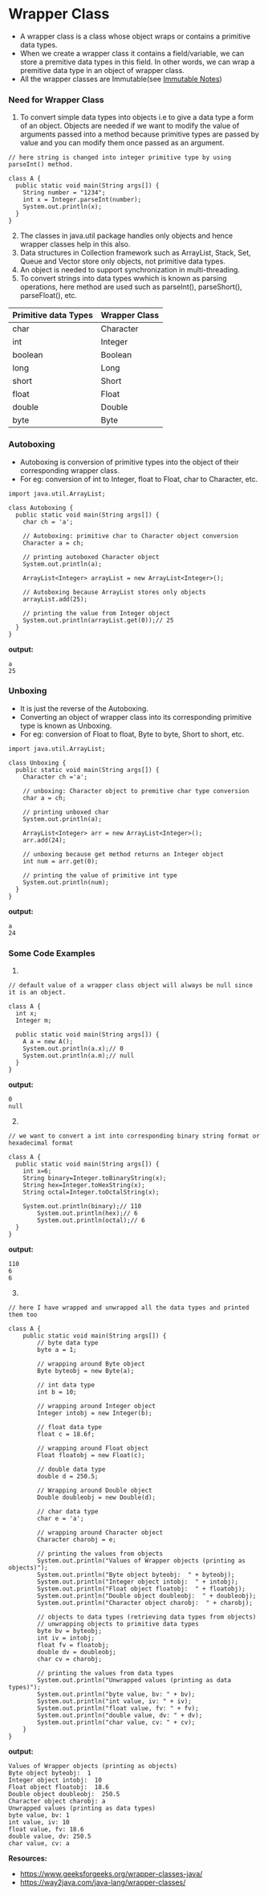 # Wrapper Class
* A wrapper class is a class whose object wraps or contains a primitive data types.
* When we create a wrapper class it contains a field/variable, we can store a premitive data types in this field. In other words, we can wrap a premitive data type in an object of wrapper class.
* All the wrapper classes are Immutable(see [Immutable Notes](https://github.com/mittulmandhan/java-interview-prep/blob/master/22%20Immutable/README.md))

### Need for Wrapper Class
1. To convert simple data types into objects i.e to give a data type a form of an object. Objects are needed if we want to modify the value of arguments passed into a method because primitive types are passed by value and you can modify them once passed as an argument.
````
// here string is changed into integer primitive type by using parseInt() method.

class A {
  public static void main(String args[]) {
    String number = "1234";
    int x = Integer.parseInt(number);
    System.out.println(x);
  }
}
````
2. The classes in java.util package handles only objects and hence wrapper classes help in this also.
3. Data structures in Collection framework such as ArrayList, Stack, Set, Queue and Vector store only objects, not primitive data types.
4. An object is needed to support synchronization in multi-threading.
5. To convert strings into data types wwhich is known as parsing operations, here method are used such as parseInt(), parseShort(), parseFloat(), etc.

Primitive data Types | Wrapper Class
-------------------- | -------------
char                 | Character
int                  | Integer
boolean              | Boolean
long                 | Long
short                | Short
float                | Float
double               | Double
byte                 | Byte

### Autoboxing
* Autoboxing is conversion of primitive types into the object of their corresponding wrapper class.
* For eg: conversion of int to Integer, float to Float, char to Character, etc.
````
import java.util.ArrayList;

class Autoboxing {
  public static void main(String args[]) {
    char ch = 'a';
    
    // Autoboxing: primitive char to Character object conversion
    Character a = ch;
    
    // printing autoboxed Character object
    System.out.println(a);
    
    ArrayList<Integer> arrayList = new ArrayList<Integer>(); 
  
    // Autoboxing because ArrayList stores only objects 
    arrayList.add(25); 
  
    // printing the value from Integer object
    System.out.println(arrayList.get(0));// 25
  }
}
````
__output:__
````
a
25
````

### Unboxing
* It is just the reverse of the Autoboxing.
* Converting an object of wrapper class into its corresponding primitive type is known as Unboxing.
* For eg: conversion of Float to float, Byte to byte, Short to short, etc.
````
import java.util.ArrayList;

class Unboxing {
  public static void main(String args[]) {
    Character ch ='a';
    
    // unboxing: Character object to premitive char type conversion
    char a = ch;
    
    // printing unboxed char
    System.out.println(a);
    
    ArrayList<Integer> arr = new ArrayList<Integer>(); 
    arr.add(24); 
  
    // unboxing because get method returns an Integer object 
    int num = arr.get(0); 
  
    // printing the value of primitive int type
    System.out.println(num);
  }
}
````
__output:__
````
a
24
````

### Some Code Examples

1.
````
// default value of a wrapper class object will always be null since it is an object.

class A {
  int x;
  Integer m;
  
  public static void main(String args[]) {
    A a = new A();
    System.out.println(a.x);// 0
    System.out.println(a.m);// null
  }
}
````
__output:__
````
0
null
````

2.
````
// we want to convert a int into corresponding binary string format or hexadecimal format

class A {
  public static void main(String args[]) {
    int x=6;
    String binary=Integer.toBinaryString(x);
    String hex=Integer.toHexString(x);
    String octal=Integer.toOctalString(x);
    
    System.out.println(binary);// 110
		System.out.println(hex);// 6
		System.out.println(octal);// 6
  }
}
````
__output:__
````
110
6
6
````

3.
````
// here I have wrapped and unwrapped all the data types and printed them too

class A {
	public static void main(String args[]) {
		// byte data type
		byte a = 1;

		// wrapping around Byte object
		Byte byteobj = new Byte(a);

		// int data type
		int b = 10;

		// wrapping around Integer object
		Integer intobj = new Integer(b);

		// float data type
		float c = 18.6f;

		// wrapping around Float object
		Float floatobj = new Float(c);

		// double data type
		double d = 250.5;

		// Wrapping around Double object
		Double doubleobj = new Double(d);

		// char data type
		char e = 'a';

		// wrapping around Character object
		Character charobj = e;

		// printing the values from objects
		System.out.println("Values of Wrapper objects (printing as objects)");
		System.out.println("Byte object byteobj:  " + byteobj);
		System.out.println("Integer object intobj:  " + intobj);
		System.out.println("Float object floatobj:  " + floatobj);
		System.out.println("Double object doubleobj:  " + doubleobj);
		System.out.println("Character object charobj:  " + charobj);

		// objects to data types (retrieving data types from objects)
		// unwrapping objects to primitive data types
		byte bv = byteobj;
		int iv = intobj;
		float fv = floatobj;
		double dv = doubleobj;
		char cv = charobj;

		// printing the values from data types
		System.out.println("Unwrapped values (printing as data types)");
		System.out.println("byte value, bv: " + bv);
		System.out.println("int value, iv: " + iv);
		System.out.println("float value, fv: " + fv);
		System.out.println("double value, dv: " + dv);
		System.out.println("char value, cv: " + cv);
	}
}
````
__output:__
````
Values of Wrapper objects (printing as objects)
Byte object byteobj:  1
Integer object intobj:  10
Float object floatobj:  18.6
Double object doubleobj:  250.5
Character object charobj: a
Unwrapped values (printing as data types)
byte value, bv: 1
int value, iv: 10
float value, fv: 18.6
double value, dv: 250.5
char value, cv: a
````

__Resources:__
* https://www.geeksforgeeks.org/wrapper-classes-java/
* https://way2java.com/java-lang/wrapper-classes/
